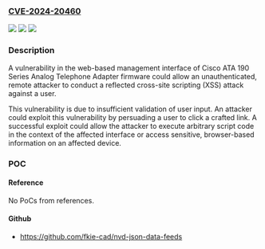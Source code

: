 ### [CVE-2024-20460](https://cve.mitre.org/cgi-bin/cvename.cgi?name=CVE-2024-20460)
![](https://img.shields.io/static/v1?label=Product&message=Cisco%20Analog%20Telephone%20Adaptor%20(ATA)%20Software&color=blue)
![](https://img.shields.io/static/v1?label=Version&message=%3D%2012.0.1%20SR2%20&color=brighgreen)
![](https://img.shields.io/static/v1?label=Vulnerability&message=Improper%20Neutralization%20of%20Script-Related%20HTML%20Tags%20in%20a%20Web%20Page%20(Basic%20XSS)&color=brighgreen)

### Description

A vulnerability in the web-based management interface of Cisco ATA 190 Series Analog Telephone Adapter firmware could allow an unauthenticated, remote attacker to conduct a reflected cross-site scripting (XSS) attack against a user.This vulnerability is due to insufficient validation of user input. An attacker could exploit this vulnerability by persuading a user&nbsp;to click a crafted link. A successful exploit could allow the attacker to execute arbitrary script code in the context of the affected interface or access sensitive, browser-based information on an affected device.

### POC

#### Reference
No PoCs from references.

#### Github
- https://github.com/fkie-cad/nvd-json-data-feeds


